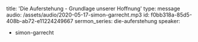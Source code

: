 title: 'Die Auferstehung - Grundlage unserer Hoffnung'
type: message
audio: /assets/audio/2020-05-17-simon-garrecht.mp3
id: f0bb318a-85d5-408b-ab72-e11224249667
sermon_series: die-auferstehung
speaker:
  - simon-garrecht
